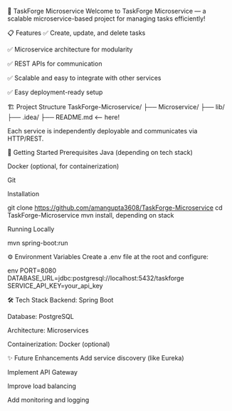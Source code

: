 📘 TaskForge Microservice
Welcome to TaskForge Microservice — a scalable microservice-based project for managing tasks efficiently!

📋 Features
✅ Create, update, and delete tasks

✅ Microservice architecture for modularity

✅ REST APIs for communication

✅ Scalable and easy to integrate with other services

✅ Easy deployment-ready setup

🏗️ Project Structure
TaskForge-Microservice/
├── Microservice/
├── lib/
├── .idea/
├── README.md   <-- here!

Each service is independently deployable and communicates via HTTP/REST.

🚀 Getting Started
Prerequisites
Java (depending on tech stack)

Docker (optional, for containerization)

Git

Installation

git clone https://github.com/amangupta3608/TaskForge-Microservice
cd TaskForge-Microservice
mvn install, depending on stack

Running Locally

mvn spring-boot:run

⚙️ Environment Variables
Create a .env file at the root and configure:

env
PORT=8080
DATABASE_URL=jdbc:postgresql://localhost:5432/taskforge
SERVICE_API_KEY=your_api_key

🛠️ Tech Stack
Backend: Spring Boot

Database: PostgreSQL

Architecture: Microservices

Containerization: Docker (optional)

✨ Future Enhancements
Add service discovery (like Eureka)

Implement API Gateway

Improve load balancing

Add monitoring and logging

